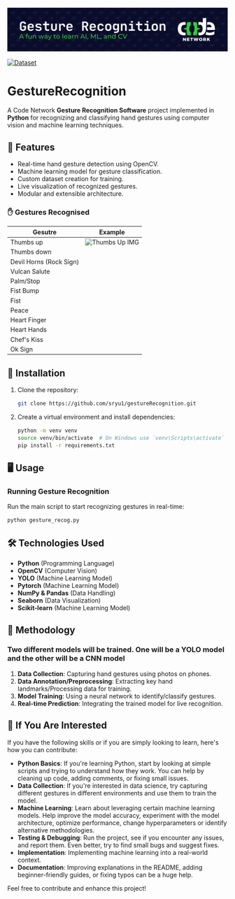 ![Gesture Recognition](.github/assets/banner.svg)

[![Dataset](https://img.shields.io/badge/Dataset-🤗Huggingface-blue.svg)](https://huggingface.co/datasets/CNGR/CN_Gesture_Recognition)

# GestureRecognition

A Code Network **Gesture Recognition Software** project implemented in **Python** for recognizing and classifying hand gestures using computer vision and machine learning techniques.

## 📌 Features

- Real-time hand gesture detection using OpenCV.
- Machine learning model for gesture classification.
- Custom dataset creation for training.
- Live visualization of recognized gestures.
- Modular and extensible architecture.

### ✋ Gestures Recognised

| Gesutre | Example |
| ------- | --------|
| Thumbs up | ![Thumbs Up IMG](https://huggingface.co/datasets/CNGR/CN_Gesture_Recognition/blob/main/thumbs_up/20250315_120150.jpg) |
| Thumbs down | |
| Devil Horns (Rock Sign) | |
| Vulcan Salute | |
| Palm/Stop | |
| Fist Bump | |
| Fist | |
| Peace | |
| Heart Finger | |
| Heart Hands | |
| Chef's Kiss | |
| Ok Sign | |

## 🚀 Installation

1. Clone the repository:

   ```bash
   git clone https://github.com/sryu1/gestureRecognition.git
   ```

2. Create a virtual environment and install dependencies:

   ```bash
   python -m venv venv
   source venv/bin/activate  # On Windows use `venv\Scripts\activate`
   pip install -r requirements.txt
   ```

## 🖥️ Usage

### Running Gesture Recognition

Run the main script to start recognizing gestures in real-time:

```bash
python gesture_recog.py
```

## 🛠️ Technologies Used

- **Python** (Programming Language)
- **OpenCV** (Computer Vision)
- **YOLO** (Machine Learning Model)
- **Pytorch** (Machine Learning Model)
- **NumPy & Pandas** (Data Handling)
- **Seaborn** (Data Visualization)
- **Scikit-learn** (Machine Learning Model)

## 🧪 Methodology

### Two different models will be trained. One will be a YOLO model and the other will be a CNN model

1. **Data Collection**: Capturing hand gestures using photos on phones.
2. **Data Annotation/Preprocessing**: Extracting key hand landmarks/Processing data for training.
3. **Model Training**: Using a neural network to identify/classify gestures.
4. **Real-time Prediction**: Integrating the trained model for live recognition.

## 🌟 If You Are Interested

If you have the following skills or if you are simply looking to learn, here's how you can contribute:

- **Python Basics**: If you're learning Python, start by looking at simple scripts and trying to understand how they work. You can help by cleaning up code, adding comments, or fixing small issues.
- **Data Collection**: If you're interested in data science, try capturing different gestures in different environments and use them to train the model.
- **Machine Learning**: Learn about leveraging certain machine learning models. Help improve the model accuracy, experiment with the model architecture, optimize performance, change hyperparameters or identify alternative methodologies.
- **Testing & Debugging**: Run the project, see if you encounter any issues, and report them. Even better, try to find small bugs and suggest fixes.
- **Implementation**: Implementing machine learning into a real-world context.
- **Documentation**: Improving explanations in the README, adding beginner-friendly guides, or fixing typos can be a huge help.

Feel free to contribute and enhance this project!
